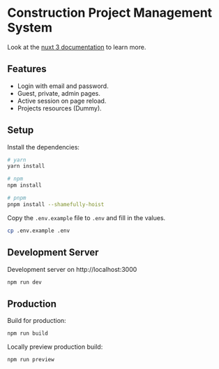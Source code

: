 # Construction Project Management System

Look at the [nuxt 3 documentation](https://v3.nuxtjs.org) to learn more.

## Features

- Login with email and password.
- Guest, private, admin pages.
- Active session on page reload.
- Projects resources (Dummy).

## Setup

Install the dependencies:

```bash
# yarn
yarn install

# npm
npm install

# pnpm
pnpm install --shamefully-hoist
```

Copy the `.env.example` file to `.env` and fill in the values.

```bash
cp .env.example .env
```

## Development Server

Development server on http://localhost:3000

```bash
npm run dev
```

## Production

Build for production:

```bash
npm run build
```

Locally preview production build:

```bash
npm run preview
```
